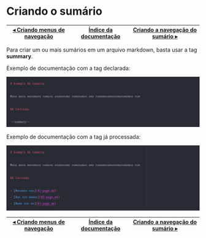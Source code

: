 # Criando o sumário

[◂ Criando menus de navegação](04-tag-page-nav.md) | [Índice da documentação](indice.md) | [Criando a navegação do sumário ▸](06-tag-summary-nav.md)
-- | -- | --

Para criar um ou mais sumários em um arquivo markdown, basta usar a tag **summary**.

Exemplo de documentação com a tag declarada:

![template com a tag summary](../imgs/main-summary-template.png)

Exemplo de documentação com a tag já processada:

![renderização da tag summary](../imgs/main-summary.png)

[◂ Criando menus de navegação](04-tag-page-nav.md) | [Índice da documentação](indice.md) | [Criando a navegação do sumário ▸](06-tag-summary-nav.md)
-- | -- | --
